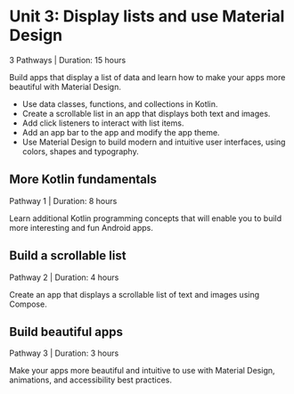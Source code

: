 # Unit 3: Display lists and use Material Design
3 Pathways | Duration: 15 hours

Build apps that display a list of data and learn how to make your apps more beautiful with Material Design.

* Use data classes, functions, and collections in Kotlin.
* Create a scrollable list in an app that displays both text and images.
* Add click listeners to interact with list items.
* Add an app bar to the app and modify the app theme.
* Use Material Design to build modern and intuitive user interfaces, using colors, shapes and typography.

## More Kotlin fundamentals
Pathway 1 | Duration: 8 hours

Learn additional Kotlin programming concepts that will enable you to build more interesting and fun Android apps.

## Build a scrollable list
Pathway 2 | Duration: 4 hours

Create an app that displays a scrollable list of text and images using Compose.

## Build beautiful apps
Pathway 3 | Duration: 3 hours

Make your apps more beautiful and intuitive to use with Material Design, animations, and accessibility best practices.